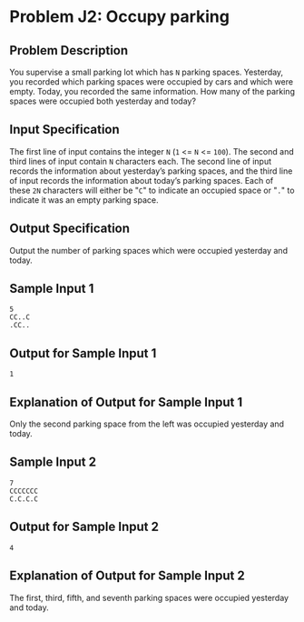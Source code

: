 # Problem J2: Occupy parking #
## Problem Description ##
You supervise a small parking lot which has ```N``` parking spaces. Yesterday, you recorded which parking spaces were occupied by cars and which were empty. Today, you recorded the same information. How many of the parking spaces were occupied both yesterday and today?
## Input Specification ##
The first line of input contains the integer ```N``` (```1``` <= ```N``` <= ```100```). The second and third lines of input contain ```N``` characters each. The second line of input records the information about yesterday’s parking spaces, and the third line of input records the information about today’s parking spaces. Each of these ```2N``` characters will either be "```C```" to indicate an occupied space or "```.```" to indicate it was an empty parking space.
## Output Specification ##
Output the number of parking spaces which were occupied yesterday and today.
## Sample Input 1 ##
```
5
CC..C
.CC..
```
## Output for Sample Input 1 ##
```
1
```
## Explanation of Output for Sample Input 1 ##
Only the second parking space from the left was occupied yesterday and today.
## Sample Input 2 ##
```
7
CCCCCCC
C.C.C.C
```
## Output for Sample Input 2 ##
```
4
```
## Explanation of Output for Sample Input 2 ##
The first, third, fifth, and seventh parking spaces were occupied yesterday and today.